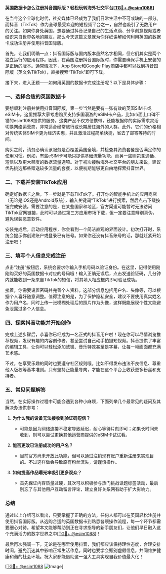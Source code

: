 **英国数据卡怎么注册抖音国际版？轻松玩转海外社交平台[[TG💪+ @esim1088](https://t.me/s/esim1088)]**

在当今这个全球化时代，社交媒体已经成为了我们日常生活中不可或缺的一部分。而抖音（TikTok）作为全球最受欢迎的短视频平台之一，自然也吸引了无数用户的关注。如果你身处英国，想要通过抖音记录自己的生活点滴、分享创意视频或者结识来自世界各地的朋友，那么今天这篇文章就为你详细讲解如何利用英国的数据卡成功注册并使用抖音国际版。

首先，让我们明确一点：抖音国际版与国内版本虽然名字相同，但它们其实是两个独立运行的应用程序。因此，在英国注册抖音国际版时，你需要确保手机上安装的是正确的版本。通常情况下，App Store和Google Play商店中都可以找到抖音国际版（英文名TikTok），直接搜索“TikTok”即可下载。

接下来，进入正题——如何用英国的数据卡完成注册呢？以下是具体步骤：

### 一、选择合适的英国数据卡

要想顺利注册并使用抖音国际版，第一步当然是要有一张有效的英国SIM卡或eSIM卡。这里推荐大家考虑购买支持多国漫游的eSIM卡产品，比如市面上口碑不错的esim1088提供的服务。这类产品不仅方便携带，还能根据你的实际需求灵活切换网络运营商，非常适合经常旅行或长期居住海外的人群。此外，它们的价格相对传统实体SIM卡更为经济实惠，并且激活过程简单快捷，省去了邮寄等待的时间。

购买之前，请务必确认该服务是否覆盖英国全境，并检查其资费套餐是否满足你的使用习惯。例如，有些eSIM卡可能只提供基础流量功能，而另一些则包含通话、短信以及更大额度的数据流量选项。对于初次接触海外社交平台的朋友来说，建议优先挑选那些赠送较多流量的套餐，以便初期能够更自由地探索抖音世界。

### 二、下载并安装TikTok应用

确定好数据卡之后，下一步就是下载TikTok了。打开你的智能手机上的应用商店（无论是iOS还是Android系统），输入关键词“TikTok”进行搜索，然后点击下载按钮完成安装。需要注意的是，在某些国家和地区，官方渠道可能暂时无法访问TikTok官网链接，此时可以通过第三方应用市场下载，但一定要注意辨别真伪，避免误装恶意软件。

安装完成后，启动应用程序，你会看到一个简洁直观的界面设计。初次打开时，系统会提示你创建账户或登录已有账号。如果你还没有抖音账号的话，那就赶紧开始注册吧！

### 三、填写个人信息完成注册

点击“注册”按钮后，系统会要求你输入手机号码以验证身份。在这里，记得使用刚刚购买好的英国数据卡对应的号码哦！输入正确无误后，点击发送验证码，几分钟内就能收到一条来自TikTok的短信，将其填入相应框内即可验证成功。

接着，你需要设置密码并完善个人资料。这部分信息包括用户名、头像等，可以根据个人喜好随意调整。值得注意的是，为了保护隐私安全，建议不要使用真实姓名作为用户名，同时上传一张模糊处理后的照片作为头像，这样既能展现个性又能避免泄露过多个人信息。

### 四、探索抖音功能并开始创作

完成上述步骤后，恭喜你已经成为一名正式的抖音用户啦！现在你可以尽情浏览推荐视频，发现有趣的内容创作者，甚至尝试自己动手拍摄短视频。抖音提供了丰富的编辑工具，让你可以轻松添加滤镜、音乐特效甚至是字幕，让每一帧画面都充满艺术感。

不过，在享受乐趣的同时也要遵守社区规则哦。比如不得发布违法不良信息、尊重他人版权等基本准则。只有坚持正能量导向，才能在这个平台上收获更多粉丝和支持者。

### 五、常见问题解答

当然，在实际操作过程中可能会遇到各种小麻烦，下面列举几个最常见的疑问及其解决办法供参考：

1. **为什么我的设备无法接收到验证码短信？**
   - 可能是因为网络连接不稳定导致延迟，耐心等待片刻即可；如果长时间未收到，则可以尝试更换其他运营商提供的eSIM卡试试看。

2. **能否更改已注册成功的用户名？**
   - 目前官方尚未开放此功能，但可以通过注销现有账户重新注册来实现目的。不过这样做会导致原有粉丝流失，请谨慎操作。

3. **如何提高作品曝光率吸引更多观众？**
   - 首先保证内容质量过硬，其次可以积极参与热门挑战话题标签活动，最后别忘了与其他用户互动留言评论，建立良好关系网有助于扩大影响力。

### 总结

通过以上介绍可以看出，只要掌握了正确的方法，任何人都可以在英国轻松注册并使用抖音国际版。从选购合适的英国数据卡到熟悉各项操作流程，每一个环节都需要细心对待。希望本文能够帮助到正在寻求指导的新手朋友们，让他们早日融入这个充满活力的数字世界之中[[TG💪+ @esim1088](https://t.me/s/esim1088)]！

最后再次强调一下，无论是在哪里使用抖音，我们都应该保持理性态度，合理安排时间，避免沉迷其中影响正常生活作息。同时也要学会甄别虚假信息，共同维护健康和谐的社会环境。祝大家都能借助这一强大工具实现自我价值最大化！

[[TG💪+ @esim1088](https://t.me/s/esim1088) ![Image](https://i.postimg.cc/4NQfJmqS/Snipaste-2025-05-13-00-14-12.png)]